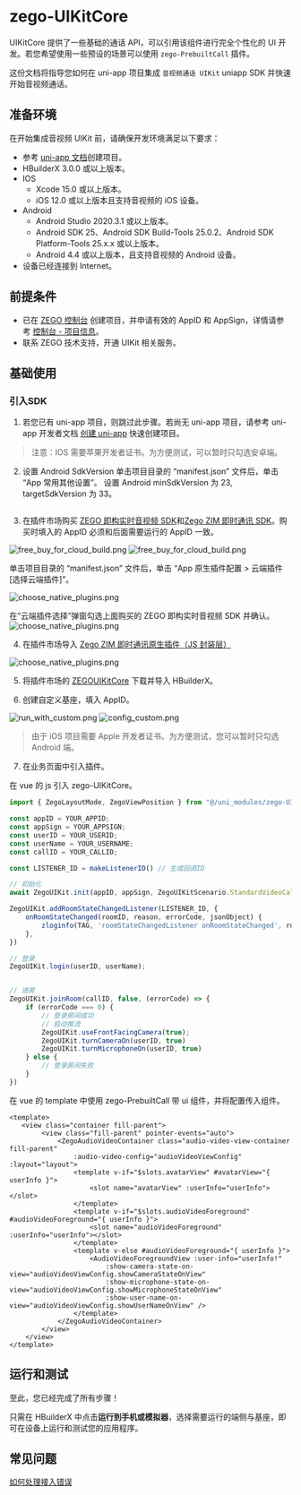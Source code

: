# zego-UIKitCore

UIKitCore 提供了一些基础的通话 API，可以引用该组件进行完全个性化的 UI 开发。若您希望使用一些预设的场景可以使用 `zego-PrebuiltCall` 插件。

这份文档将指导您如何在 uni-app 项目集成 `音视频通话 UIKit` uniapp SDK 并快速开始音视频通话。

## 准备环境

在开始集成音视频 UIKit 前，请确保开发环境满足以下要求：

- 参考 [uni-app 文档](https://zh.uniapp.dcloud.io/quickstart-hx.html)创建项目。
- HBuilderX 3.0.0 或以上版本。
- IOS
  - Xcode 15.0 或以上版本。
  - iOS 12.0 或以上版本且支持音视频的 iOS 设备。
- Android
  - Android Studio 2020.3.1 或以上版本。
  - Android SDK 25、Android SDK Build-Tools 25.0.2、Android SDK Platform-Tools 25.x.x 或以上版本。
  - Android 4.4 或以上版本，且支持音视频的 Android 设备。
- 设备已经连接到 Internet。

## 前提条件

- 已在 [ZEGO 控制台](https://console.zego.im) 创建项目，并申请有效的 AppID 和 AppSign，详情请参考 [控制台 - 项目信息](https://doc-zh.zego.im/article/12107)。
- 联系 ZEGO 技术支持，开通 UIKit 相关服务。

## 基础使用

### 引入SDK

1. 若您已有 uni-app 项目，则跳过此步骤。若尚无 uni-app 项目，请参考 uni-app 开发者文档 [创建 uni-app](https://uniapp.dcloud.net.cn/quickstart-hx.html) 快速创建项目。

> 注意：IOS 需要苹果开发者证书。为方便测试，可以暂时只勾选安卓端。

2. 设置 Android SdkVersion
单击项目目录的 “manifest.json” 文件后，单击 “App 常用其他设置”。 设置 Android minSdkVersion 为 23, targetSdkVersion 为 33。

<img src="https://media-resource.spreading.io/docuo/workspace743/b15828c70dcfacdbb1e91d99a16d0514/97cc39689b.png" alt=""/>

3. 在插件市场购买 [ZEGO 即构实时音视频 SDK](https://ext.dcloud.net.cn/plugin?id=3617)和[Zego ZIM 即时通讯 SDK](https://ext.dcloud.net.cn/plugin?id=8601)。购买时填入的 AppID 必须和后面需要运行的 AppID 一致。

<img src="https://media-resource.spreading.io/docuo/workspace564/27e54a759d23575969552654cb45bf89/fc005e6051.png" alt="free_buy_for_cloud_build.png"/>

<img src="https://media-resource.spreading.io/docuo/workspace743/b15828c70dcfacdbb1e91d99a16d0514/c30b1f1c5a.png" alt="free_buy_for_cloud_build.png"/>

单击项目目录的 “manifest.json” 文件后，单击 “App 原生插件配置 > 云端插件 [选择云端插件]”。

<img src="https://media-resource.spreading.io/docuo/workspace564/27e54a759d23575969552654cb45bf89/65c125a799.png" alt="choose_native_plugins.png" />

在“云端插件选择”弹窗勾选上面购买的 ZEGO 即构实时音视频 SDK 并确认。
<img src="https://media-resource.spreading.io/docuo/workspace743/b15828c70dcfacdbb1e91d99a16d0514/6ef174060a.png" alt="choose_native_plugins.png" />

4. 在插件市场导入 [Zego ZIM 即时通讯原生插件（JS 封装层）](https://ext.dcloud.net.cn/plugin?id=8648)

<img src="https://media-resource.spreading.io/docuo/workspace743/b15828c70dcfacdbb1e91d99a16d0514/18428d374c.png" alt="choose_native_plugins.png" />

5. 将插件市场的 [ZEGOUIKitCore](https://ext.dcloud.net.cn/plugin?id=19686) 下载并导入 HBuilderX。

6. 创建自定义基座，填入 AppID。

<img src="https://media-resource.spreading.io/docuo/workspace564/27e54a759d23575969552654cb45bf89/47d08e1b29.png" alt="run_with_custom.png"/>

<img src="https://media-resource.spreading.io/docuo/workspace564/27e54a759d23575969552654cb45bf89/02f56f8dad.png" alt="config_custom.png"/>

> 由于 iOS 项目需要 Apple 开发者证书。为方便测试，您可以暂时只勾选 Android 端。


7. 在业务页面中引入插件。

在 vue 的 js 引入 zego-UIKitCore。
```js
import { ZegoLayoutMode, ZegoViewPosition } from "@/uni_modules/zego-UIKitCore";

const appID = YOUR_APPID;
const appSign = YOUR_APPSIGN;
const userID = YOUR_USERID;
const userName = YOUR_USERNAME;
const callID = YOUR_CALLID;

const LISTENER_ID = makeListenerID() // 生成回调ID

// 初始化
await ZegoUIKit.init(appID, appSign, ZegoUIKitScenario.StandardVideoCall)

ZegoUIKit.addRoomStateChangedListener(LISTENER_ID, {
    onRoomStateChanged(roomID, reason, errorCode, jsonObject) {
        zloginfo(TAG, 'roomStateChangedListener onRoomStateChanged', roomID, reason, errorCode, jsonObject);
    },
})

// 登录
ZegoUIKit.login(userID, userName);


// 进房
ZegoUIKit.joinRoom(callID, false, (errorCode) => {
    if (errorCode === 0) {
        // 登录房间成功
        // 启动推流
        ZegoUIKit.useFrontFacingCamera(true);
        ZegoUIKit.turnCameraOn(userID, true)
        ZegoUIKit.turnMicrophoneOn(userID, true)
    } else {
        // 登录房间失败
    }
})
```

在 vue 的 template 中使用 zego-PrebuiltCall 带 ui 组件，并将配置传入组件。
```vue
<template>
   <view class="container fill-parent">
		<view class="fill-parent" pointer-events="auto">
			<ZegoAudioVideoContainer class="audio-video-view-container fill-parent"
				:audio-video-config="audioVideoViewConfig" :layout="layout">
				<template v-if="$slots.avatarView" #avatarView="{ userInfo }">
					<slot name="avatarView" :userInfo="userInfo"></slot>
				</template>
				<template v-if="$slots.audioVideoForeground" #audioVideoForeground="{ userInfo }">
					<slot name="audioVideoForeground" :userInfo="userInfo"></slot>
				</template>
				<template v-else #audioVideoForeground="{ userInfo }">
					<AudioVideoForegroundView :user-info="userInfo!"
						:show-camera-state-on-view="audioVideoViewConfig.showCameraStateOnView"
						:show-microphone-state-on-view="audioVideoViewConfig.showMicrophoneStateOnView"
						:show-user-name-on-view="audioVideoViewConfig.showUserNameOnView" />
				</template>
			</ZegoAudioVideoContainer>
		</view>
	</view>
</template>
```

## 运行和测试

至此，您已经完成了所有步骤！

只需在 HBuilderX 中点击**运行到手机或模拟器**，选择需要运行的端侧与基座，即可在设备上运行和测试您的应用程序。

## 常见问题

[如何处理接入错误](https://doc-zh.zego.im/faq?product=Call_Kit&platform=uni-app)
